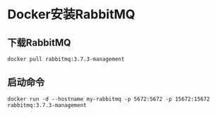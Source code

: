 # Docker安装RabbitMQ



## 下载RabbitMQ



```shell
docker pull rabbitmq:3.7.3-management
```





## 启动命令



```shell
docker run -d --hostname my-rabbitmq -p 5672:5672 -p 15672:15672 rabbitmq:3.7.3-management
```

